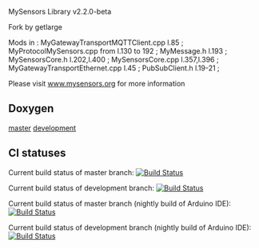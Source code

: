 MySensors Library v2.2.0-beta

Fork by getlarge

Mods in :
MyGatewayTransportMQTTClient.cpp l.85 ;  MyProtocolMySensors.cpp from l.130 to 192 ;  MyMessage.h l.193 ; MySensorsCore.h l.202,l.400 ;  MySensorsCore.cpp l.357,l.396 ;  MyGatewayTransportEthernet.cpp l.45 ;  PubSubClient.h l.19-21 ;




Please visit www.mysensors.org for more information

Doxygen
-------
[master](https://ci.mysensors.org/job/Verifiers/job/MySensors/branch/master/Doxygen_HTML/index.html) [development](https://ci.mysensors.org/job/Verifiers/job/MySensors/branch/development/Doxygen_HTML/index.html)

CI statuses
-----------
Current build status of master branch: [![Build Status](https://ci.mysensors.org/job/Verifiers/job/MySensors/job/master/badge/icon)](https://ci.mysensors.org/job/Verifiers/job/MySensors/job/master/)

Current build status of development branch: [![Build Status](https://ci.mysensors.org/job/Verifiers/job/MySensors/job/development/badge/icon)](https://ci.mysensors.org/job/Verifiers/job/MySensors/job/development/)

Current build status of master branch (nightly build of Arduino IDE): [![Build Status](https://ci.mysensors.org/job/Nightlies/job/MySensorsArduinoNightlyIDE/job/master/badge/icon)](https://ci.mysensors.org/job/Nightlies/job/MySensorsArduinoNightlyIDE/job/master/)

Current build status of development branch (nightly build of Arduino IDE): [![Build Status](https://ci.mysensors.org/job/Nightlies/job/MySensorsArduinoNightlyIDE/job/development/badge/icon)](https://ci.mysensors.org/job/Nightlies/job/MySensorsArduinoNightlyIDE/job/development/)
